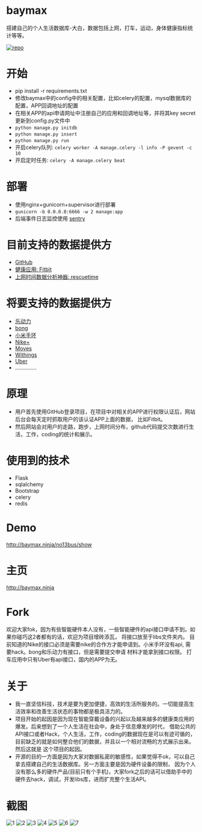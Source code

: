 baymax
========

搭建自己的个人生活数据库-大白，数据包括上网，打车，运动，身体健康指标统计等等。

[![repo](http://ohmyrepo.ml/static/ohmyrepo.png)](http://ohmyrepo.ml/show?u=no13bus&r=baymax)

# 开始
- pip install -r requirements.txt
- 修改baymax中的config中的相关配置，比如celery的配置，mysql数据库的配置，APP回调地址的配置
- 在相关APP的api申请网址中注册自己的应用和回调地址等，并将其key secret更新到config.py文件中
- `python manage.py initdb`
- `python manage.py insert`
- `python manage.py run`
- 开启celery队列: `celery worker -A manage.celery -l info -P gevent -c 10`
- 开启定时任务: `celery -A manage.celery beat`

# 部署
- 使用nginx+gunicorn+supervisor进行部署
- `gunicorn -b 0.0.0.0:6666 -w 2 manage:app`
- 后端事件日志监控使用 [sentry](https://getsentry.com/welcome/)

# 目前支持的数据提供方
- [GitHub](http://github.com)
- [健康应用: Fitbit](https://dev.fitbit.com)
- [上网时间数据分析神器: rescuetime](https://www.rescuetime.com/developers)

# 将要支持的数据提供方
- [乐动力](http://ledongli.cn)
- [bong](http://www.bong.cn/)
- [小米手环](http://www.mi.com/shouhuan)
- [Nike+](https://developer.nike.com/index.html)
- [Moves](https://dev.moves-app.com/)
- [Withings](http://oauth.withings.com/api)
- [Uber](http://uber.com)
- ..............

# 原理
- 用户首先使用GitHub登录项目，在项目中对相关的APP进行权限认证后，网站后台会每天定时抓取用户的该认证APP上面的数据， 比如Fitbit。
- 然后网站会对用户的走路，跑步，上网时间分布，github代码提交次数进行生活，工作，coding的统计和展示。


# 使用到的技术
- Flask
- sqlalchemy
- Bootstrap
- celery
- redis

# Demo
http://baymax.ninja/no13bus/show

# 主页
http://baymax.ninja

# Fork
欢迎大家fok，因为有些智能硬件本人没有，一些智能硬件的api接口申请不到。如果你碰巧这2者都有的话，欢迎为项目增砖添瓦，
将接口放至于libs文件夹内。
目前知道的Nike的接口必须是需要nike的合作方才能申请到。小米手环没有api, 需要hack。bong和乐动力有接口，但是需要提交申请
材料才能拿到接口权限。
打车应用中只有Uber有api接口，国内的APP为无。

# 关于
- 我一直坚信科技，技术是要为更加便捷，高效的生活所服务的。一切能提高生活效率和改善生活状态的事物都是极具活力的。
- 项目开始的起因是因为现在智能穿戴设备的兴起以及越来越多的健康类应用的爆发。后来想到了一个人生活在社会中，身处于信息爆发的时代，
借助公共的API接口或者Hack，个人生活，工作，coding的数据现在是可以有迹可循的，目前缺乏的就是如何整合他们的数据，并且以一个相对流畅的方式展示出来。然后这就是
这个项目的起因。
- 开源的目的一方面是因为大家对数据私密的敏感性，如果觉得不ok，可以自己拿去搭建自己的生活数据库。另一方面主要是因为硬件设备的限制，
因为个人没有那么多的硬件产品(目前只有个手机)，大家fork之后的话可以借助手中的硬件去hack，调试，开发libs库，进而扩充整个生活API。

# 截图
![1](https://raw.githubusercontent.com/no13bus/baymax/master/screen/1.png)
![2](https://raw.githubusercontent.com/no13bus/baymax/master/screen/2.png)
![3](https://raw.githubusercontent.com/no13bus/baymax/master/screen/3.png)
![4](https://raw.githubusercontent.com/no13bus/baymax/master/screen/4.png)
![5](https://raw.githubusercontent.com/no13bus/baymax/master/screen/5.png)
![6](https://raw.githubusercontent.com/no13bus/baymax/master/screen/6.png)
![7](https://raw.githubusercontent.com/no13bus/baymax/master/screen/7.png)
